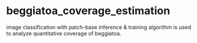 # beggiatoa_coverage_estimation
image classification with patch-base inference &amp; training algorithm is used to analyze quantitative coverage of beggiatoa.
